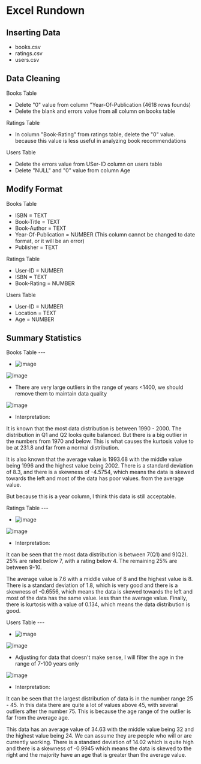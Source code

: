 # Excel Rundown

## Inserting Data
- books.csv
- ratings.csv
- users.csv

## Data Cleaning
Books Table
- Delete "0" value from column "Year-Of-Publication (4618 rows founds)
- Delete the blank and errors value from all column on books table

Ratings Table
- In column "Book-Rating" from ratings table, delete the "0" value. because this value is less useful in analyzing book recommendations

Users Table
- Delete the errors value from USer-ID column on users table
- Delete "NULL" and "0" value from column Age

## Modify Format
Books Table
- ISBN                = TEXT
- Book-Title          = TEXT
- Book-Author         = TEXT
- Year-Of-Publication = NUMBER (This column cannot be changed to date format, or it will be an error)
- Publisher           = TEXT

Ratings Table
- User-ID             = NUMBER
- ISBN                = TEXT
- Book-Rating         = NUMBER

Users Table
- User-ID             = NUMBER
- Location            = TEXT
- Age                 = NUMBER

## Summary Statistics
Books Table ---
- ![image](https://github.com/sandika104/book-recommend-analysis/assets/153609763/f29ccfdb-44d9-45c1-b90d-09211510e050)

![image](https://github.com/sandika104/book-recommend-analysis/assets/153609763/98ab0b12-a2e9-4482-830d-63f284b4685f)
- There are very large outliers in the range of years <1400, we should remove them to maintain data quality

![image](https://github.com/sandika104/book-recommend-analysis/assets/153609763/21fca8ee-0689-4264-a1c3-d0eeeca3afbb)
- Interpretation:

It is known that the most data distribution is between 1990 - 2000. The distribution in Q1 and Q2 looks quite balanced. But there is a big outlier in the numbers from 1970 and below. This is what causes the kurtosis value to be at 231.8 and far from a normal distribution.

It is also known that the average value is 1993.68 with the middle value being 1996 and the highest value being 2002. There is a standard deviation of 8.3, and there is a skewness of -4.5754, which means the data is skewed towards the left and most of the data has poor values. from the average value.

But because this is a year column, I think this data is still acceptable.


Ratings Table ---
- ![image](https://github.com/sandika104/book-recommend-analysis/assets/153609763/d3dfcd52-173a-44ae-98ba-34b182575140)

![image](https://github.com/sandika104/book-recommend-analysis/assets/153609763/3d87d196-3faf-4547-9919-eb71d84c73e8)
- Interpretation:

It can be seen that the most data distribution is between 7(Q1) and 9(Q2). 25% are rated below 7, with a rating below 4. The remaining 25% are between 9-10.

The average value is 7.6 with a middle value of 8 and the highest value is 8. There is a standard deviation of 1.8, which is very good and there is a skewness of -0.6556, which means the data is skewed towards the left and most of the data has the same value. less than the average value. Finally, there is kurtosis with a value of 0.134, which means the data distribution is good.


Users Table ---
- ![image](https://github.com/sandika104/book-recommend-analysis/assets/153609763/8906d498-75c8-4777-85b5-d01565d53fd6)

![image](https://github.com/sandika104/book-recommend-analysis/assets/153609763/b98fed5f-c67c-40f4-9f0b-3af8d8182b4d)
- Adjusting for data that doesn't make sense, I will filter the age in the range of 7-100 years only

![image](https://github.com/sandika104/book-recommend-analysis/assets/153609763/9b74d7c0-2bf3-4bc4-a26d-b02ee7642707)
- Interpretation:

It can be seen that the largest distribution of data is in the number range 25 - 45. In this data there are quite a lot of values above 45, with several outliers after the number 75. This is because the age range of the outlier is far from the average age.

This data has an average value of 34.63 with the middle value being 32 and the highest value being 24. We can assume they are people who will or are currently working. There is a standard deviation of 14.02 which is quite high and there is a skewness of -0.9945 which means the data is skewed to the right and the majority have an age that is greater than the average value.

